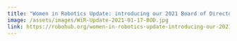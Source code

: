 ```yaml
---
title: "Women in Robotics Update: introducing our 2021 Board of Directors"
image: /assets/images/WiR-Update-2021-01-17-BOD.jpg
link: https://robohub.org/women-in-robotics-update-introducing-our-2021-board-of-directors/
---
```

